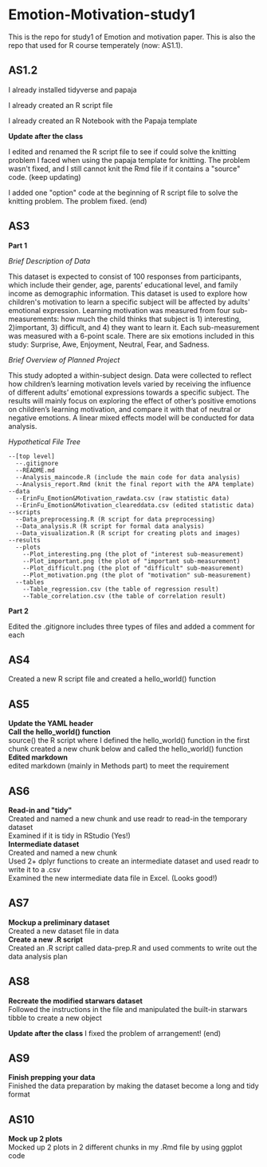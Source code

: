 # Emotion-Motivation-study1
This is the repo for study1 of Emotion and motivation paper. This is also the repo that used for R course temperately (now: AS1.1).

## AS1.2

I already installed tidyverse and papaja

I already created an R script file

I already created an R Notebook with the Papaja template

**Update after the class**

I edited and renamed the R script file to see if could solve the knitting problem I faced when using the papaja template for knitting. The problem wasn't fixed, and I still cannot knit the Rmd file if it contains a "source" code. (keep updating)

I added one "option" code at the beginning of R script file to solve the knitting problem. The problem fixed. (end)

## AS3

**Part 1**

*Brief Description of Data*

This dataset is expected to consist of 100 responses from participants, which include their gender, age, parents’ educational level, and family income as demographic information. This dataset is used to explore how children's motivation to learn a specific subject will be affected by adults' emotional expression. Learning motivation was measured from four sub-measurements: how much the child thinks that subject is 1) interesting, 2)important, 3) difficult, and 4) they want to learn it. Each sub-measurement was measured with a 6-point scale. There are six emotions included in this study: Surprise, Awe, Enjoyment, Neutral, Fear, and Sadness.

*Brief Overview of Planned Project*

This study adopted a within-subject design. Data were collected to reflect how children’s learning motivation levels varied by receiving the influence of different adults’ emotional expressions towards a specific subject. The results will mainly focus on exploring the effect of other’s positive emotions on children’s learning motivation, and compare it with that of neutral or negative emotions. A linear mixed effects model will be conducted for data analysis.

*Hypothetical File Tree*
```{file tree}
--[top level]
  --.gitignore
  --README.md
  --Analysis_maincode.R (include the main code for data analysis)
  --Analysis_report.Rmd (knit the final report with the APA template)
--data
  --ErinFu_Emotion&Motivation_rawdata.csv (raw statistic data)
  --ErinFu_Emotion&Motivation_cleareddata.csv (edited statistic data)
--scripts
  --Data_preprocessing.R (R script for data preprocessing)
  --Data_analysis.R (R script for formal data analysis)
  --Data_visualization.R (R script for creating plots and images)
--results
  --plots
    --Plot_interesting.png (the plot of "interest sub-measurement)
    --Plot_important.png (the plot of "important sub-measurement)
    --Plot_difficult.png (the plot of "difficult" sub-measurement)
    --Plot_motivation.png (the plot of "motivation" sub-measurement)
  --tables
    --Table_regression.csv (the table of regression result)
    --Table_correlation.csv (the table of correlation result)
```

**Part 2**

Edited the .gitignore includes three types of files and added a comment for each

## AS4  

Created a new R script file and created a hello_world() function

## AS5

**Update the YAML header**  
**Call the hello_world() function**  
source() the R script where I defined the hello_world() function in the first chunk
created a new chunk below and called the hello_world() function  
**Edited markdown**  
edited markdown (mainly in Methods part) to meet the requirement

## AS6  

**Read-in and "tidy"**  
Created and named a new chunk and use readr to read-in the temporary dataset  
Examined if it is tidy in RStudio (Yes!)  
**Intermediate dataset**  
Created and named a new chunk  
Used 2+ dplyr functions to create an intermediate dataset and used readr to write it to a .csv  
Examined the new intermediate data file in Excel. (Looks good!)  

## AS7  

**Mockup a preliminary dataset**  
Created a new dataset file in data  
**Create a new .R script**  
Created an .R script called data-prep.R and used comments to write out the data analysis plan  

## AS8  

**Recreate the modified starwars dataset**  
Followed the instructions in the file and manipulated the built-in starwars tibble to create a new object  

**Update after the class**
I fixed the problem of arrangement! (end)

## AS9

**Finish prepping your data**  
Finished the data preparation by making the dataset become a long and tidy format  

## AS10

**Mock up 2 plots**  
Mocked up 2 plots in 2 different chunks in my .Rmd file by using ggplot code

